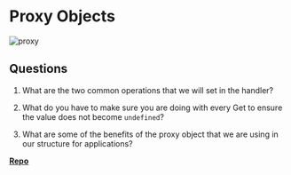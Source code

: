 # Proxy Objects

![proxy](https://bcw.blob.core.windows.net/public/img/journals/5120113092091727)

## Questions

1. What are the two common operations that we will set in the handler?

2. What do you have to make sure you are doing with every Get to ensure the value does not become `undefined`?

3. What are some of the benefits of the proxy object that we are using in our structure for applications?

**[Repo](https://github.com/{{ghname}}/<ASSIGNMENT_REPO>)**

